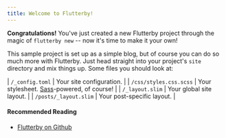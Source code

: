 ```yaml
---
title: Welcome to Flutterby!
---
```



**Congratulations!** You've just created a new Flutterby project through the magic of `flutterby new` -- now it's time to make it your own!

This sample project is set up as a simple blog, but of course you can do so much more with Flutterby. Just head straight into your project's `site` directory and mix things up. Some files you should look at:

| `/_config.toml` | Your site configuration. |
| `/css/styles.css.scss` | Your stylesheet. [Sass]-powered, of course! |
| `/_layout.slim` | Your global site layout. |
| `/posts/_layout.slim` | Your post-specific layout. |

#### Recommended Reading

- [Flutterby on Github](https://github.com/hmans/flutterby)




[Sass]: http://sass-lang.com/
